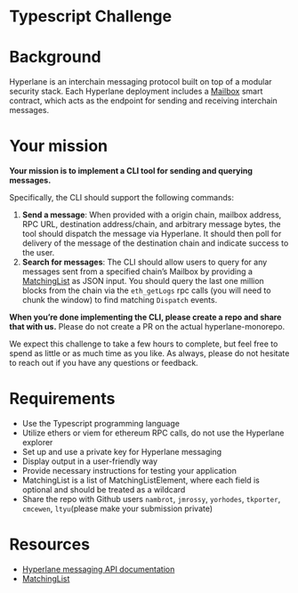 # Typescript Challenge

# Background

Hyperlane is an interchain messaging protocol built on top of a modular security stack. Each Hyperlane deployment includes a [Mailbox](https://docs.hyperlane.xyz/docs/reference/messaging/messaging-interface) smart contract, which acts as the endpoint for sending and receiving interchain messages.

# Your mission

**Your mission is to implement a CLI tool for sending and querying messages.**

Specifically, the CLI should support the following commands:

1. **Send a message**: When provided with a origin chain, mailbox address, RPC URL, destination address/chain, and arbitrary message bytes, the tool should dispatch the message via Hyperlane. It should then poll for delivery of the message of the destination chain and indicate success to the user.
2. **Search for messages**: The CLI should allow users to query for any messages sent from a specified chain’s Mailbox by providing a [MatchingList](https://github.com/hyperlane-xyz/hyperlane-monorepo/blob/465112db6fddb3b598d6da39c13491ff1bc7e700/typescript/infra/src/config/agent/relayer.ts#L19) as JSON input. You should query the last one million blocks from the chain via the `eth_getLogs` rpc calls (you will need to chunk the window) to find matching `Dispatch` events.

**When you’re done implementing the CLI, please create a repo and share that with us.** Please do not create a PR on the actual hyperlane-monorepo.

We expect this challenge to take a few hours to complete, but feel free to spend as little or as much time as you like. As always, please do not hesitate to reach out if you have any questions or feedback.

# Requirements

- Use the Typescript programming language
- Utilize ethers or viem for ethereum RPC calls, do not use the Hyperlane explorer
- Set up and use a private key for Hyperlane messaging
- Display output in a user-friendly way
- Provide necessary instructions for testing your application
- MatchingList is a list of MatchingListElement, where each field is optional and should be treated as a wildcard
- Share the repo with Github users `nambrot`, `jmrossy`, `yorhodes`, `tkporter`, `cmcewen`, `ltyu`(please make your submission private)

# Resources

- [Hyperlane messaging API documentation](https://docs.hyperlane.xyz/docs/reference/messaging/messaging-interface)
- [MatchingList](https://github.com/hyperlane-xyz/hyperlane-monorepo/blob/465112db6fddb3b598d6da39c13491ff1bc7e700/typescript/infra/src/config/agent/relayer.ts#L19)
